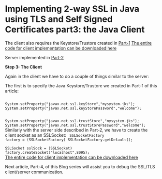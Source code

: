 # Implementing 2-way SSL in Java using TLS and Self Signed Certificates part3: the Java Client

The client also requires the Keystore/Trustore created in [Part-1](part-1-keystore-trustore.md)
[The entire code for client implementation can be downloaded here](src/com/illumineit/tls/TwoWaySslClient.java)


Server implemented in [Part-2](part-2-the-java-server.md)



**Step 3: The Client** 



Again in the client we have to do a couple of things similar to the server:


The first is to specify the Java Keystore/Trustore we created in  Part-1 of this article:

<code>
System.setProperty("javax.net.ssl.keyStore","mysystem.jks");
System.setProperty("javax.net.ssl.keyStorePassword","welcome");

System.setProperty("javax.net.ssl.trustStore","mysystem.jks");
System.setProperty("javax.net.ssl.trustStorePassword","welcome");
</code>
Similarly with the server side described in Part-2, we have to create the client socket as an SSLSocket:
<code>
SSLSocketFactory factory = (SSLSocketFactory) SSLSocketFactory.getDefault();    
SSLSocket sslSock = (SSLSocket) factory.createSocket("localhost",8095);
</code>
[The entire code for client implementation can be downloaded here](src/com/illumineit/tls/TwoWaySslClient.java)

Next article, Part-4, of this Blog series will assist you to debug the SSL/TLS client/server communication.